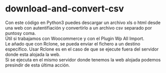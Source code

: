 # download-and-convert-csv
Con este código en Python3 puedes descargar un archivo xls o html desde una web con autentifiación y convertirlo a un archivo csv separado por puntosy coma.
<br>Útil si trabajamos con Woocommerce y con el Plugin Wp All Import.
<br>Le añado que con Rclone, se pueda enviar el fichero a un destino específico. Usar Rclone es en el caso de que se ejecute fuera del servidor donde esta alojada la web.
<br>Si se ejecuta en el mismo servidor donde tenemos la web alojada podemos presindir de esta última acción.
